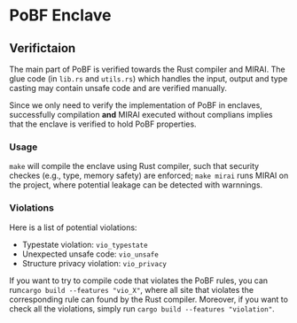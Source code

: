 # PoBF Enclave

## Verifictaion

The main part of PoBF is verified towards the Rust compiler and MIRAI. The glue code (in `lib.rs` and `utils.rs`) which handles the input, output and type casting may contain unsafe code and are verified manually.

Since we only need to verify the implementation of PoBF in enclaves, successfully compilation **and** MIRAI executed without complians implies that the enclave is verified to hold PoBF properties.


### Usage

`make` will compile the enclave using Rust compiler, such that security checkes (e.g., type, memory safety) are enforced; `make mirai` runs MIRAI on the project, where potential leakage can be detected with warnnings.

### Violations

Here is a list of potential violations:

- Typestate violation: `vio_typestate`
- Unexpected unsafe code: `vio_unsafe`
- Structure privacy violation: `vio_privacy`

If you want to try to compile code that violates the PoBF rules, you can run`cargo build --features "vio_X"`, where all site that violates the corresponding rule can found by the Rust compiler.
Moreover, if you want to check all the violations, simply run `cargo build --features "violation"`.
